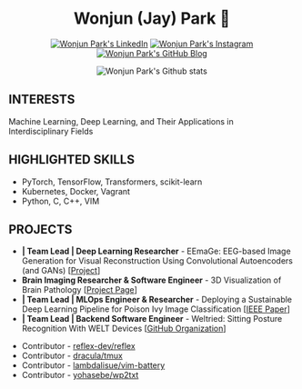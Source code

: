 <h1 align="center">Wonjun (Jay) Park 👋</h1>

<p align="center">
  <a href="https://www.linkedin.com/in/dev-onejun/"><img alt="Wonjun Park's LinkedIn" src="https://img.shields.io/badge/-LinkedIn-blue?style=flat-square&logo=Linkedin&logoColor=white" /></a>
  <a href="https://instagram.com/onejun_park"><img alt="Wonjun Park's Instagram" src="https://img.shields.io/badge/Instagram-E4405F?style=flat-square&logo=Instagram&logoColor=white" /></a>
  <a href="https://dev-onejun.github.io"><img alt="Wonjun Park's GitHub Blog" src="https://img.shields.io/badge/Tech%20Blog-000000?style=flat-square&logo=Medium&logoColor=white" /></a>
</p>

<p align="center"><img alt="Wonjun Park's Github stats" src="http://github-readme-stats-dev-onejun.vercel.app/api?username=dev-onejun&show_icons=true&theme=dark" /></p>

## INTERESTS

Machine Learning, Deep Learning, and Their Applications in Interdisciplinary Fields

## HIGHLIGHTED SKILLS

* PyTorch, TensorFlow, Transformers, scikit-learn
* Kubernetes, Docker, Vagrant
* Python, C, C++, VIM

## PROJECTS

+ **| Team Lead | Deep Learning Researcher** - EEmaGe: EEG-based Image Generation for Visual Reconstruction Using Convolutional Autoencoders (and GANs) [[Project](https://github.com/dev-onejun/EEmaGe)]
+ **Brain Imaging Researcher & Software Engineer** - 3D Visualization of Brain Pathology [[Project Page](https://dev-onejun.github.io/BCSC/)]
+ **| Team Lead | MLOps Engineer & Researcher** - Deploying a Sustainable Deep Learning Pipeline for Poison Ivy Image Classification [[IEEE Paper](https://ieeexplore.ieee.org/abstract/document/10504331)]
+ **| Team Lead | Backend Software Engineer** - Weltried: Sitting Posture Recognition With WELT Devices [[GitHub Organization](https://github.com/Weltried)]

- Contributor - [reflex-dev/reflex](https://github.com/reflex-dev/reflex)
- Contributor - [dracula/tmux](https://github.com/dracula/tmux)
- Contributor - [lambdalisue/vim-battery](https://github.com/lambdalisue/vim-battery)
- Contributor - [yohasebe/wp2txt](https://github.com/yohasebe/wp2txt)
